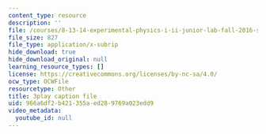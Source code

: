 ```yaml
---
content_type: resource
description: ''
file: /courses/8-13-14-experimental-physics-i-ii-junior-lab-fall-2016-spring-2017/966a6df2b421355aed289769a023edd9_7AEqqdUtopA.srt
file_size: 827
file_type: application/x-subrip
hide_download: true
hide_download_original: null
learning_resource_types: []
license: https://creativecommons.org/licenses/by-nc-sa/4.0/
ocw_type: OCWFile
resourcetype: Other
title: 3play caption file
uid: 966a6df2-b421-355a-ed28-9769a023edd9
video_metadata:
  youtube_id: null
---
```

